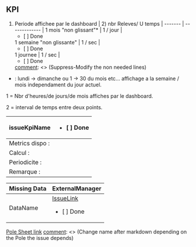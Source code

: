 ## KPI

1) Periode affichee par le dashboard | 2) nbr Releves/ U temps |
------- | ------------- |
1 mois "non glissant"* | 1 / jour | <ul><li>[ ] Done </li></ul>
1 semaine  "non glissante" | 1 / sec | <ul><li>[ ] Done </li></ul>
1 journee | 1 / sec | <ul><li>[ ] Done </li></ul>
[comment]: <> (Suppress-Modify the non needed lines)

* : lundi -> dimanche ou 1 -> 30 du mois etc... affichage a la semaine / mois independament du jour actuel.

1 = Nbr d'heures/de jours/de mois affiches par le dashboard.

2 = interval de temps entre deux points.

issueKpiName | <ul><li>[ ] Done </li></ul>
------------ | --
Metrics dispo : |
Calcul : |
Periodicite : |
Remarque : |


Missing Data | ExternalManager
------------ |----------------
DataName | [IssueLink](https://gitlab.maestro-technology.com/maestro-tech/maestro-kpi/tree/dev) <ul><li>[ ] Done </li></ul>

[comment]: <> (Add /#issueNbr after dev to link to an issue)

[Pole Sheet link](https://gitlab.maestro-technology.com/maestro-tech/maestro-kpi/tree/dev/markdown/KPI_Pole_OP)
[comment]: <> (Change name after markdown depending on the Pole the issue depends)

